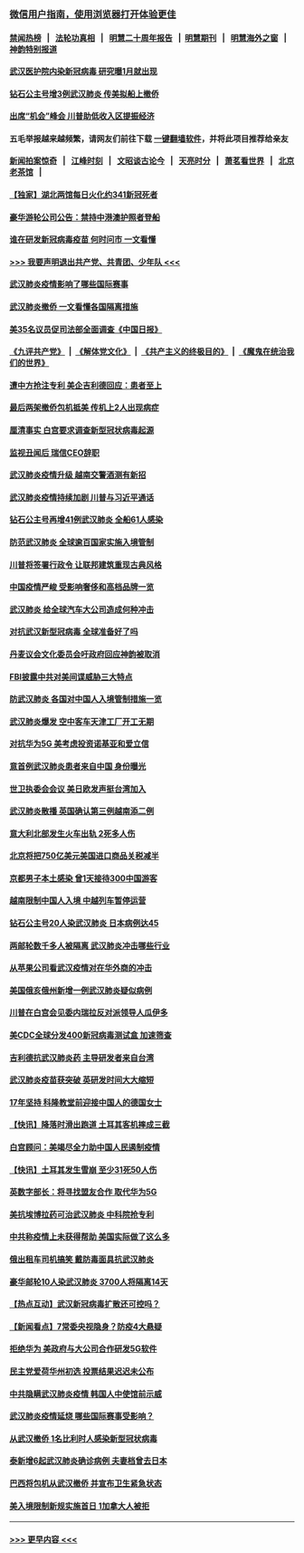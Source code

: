 ### [微信用户指南，使用浏览器打开体验更佳](https://github.com/gfw-breaker/banned-news1/blob/master/indexes/wechat-guide.md?t=0)
#### [禁闻热榜](热点新闻.md?t=0)  &nbsp;&nbsp;|&nbsp;&nbsp; [法轮功真相](https://github.com/gfw-breaker/truth/blob/master/README.md?t=0) &nbsp;&nbsp;|&nbsp;&nbsp; [明慧二十周年报告](https://github.com/gfw-breaker/mh-reports/blob/master/README.md?t=0) &nbsp;&nbsp;|&nbsp;&nbsp;[明慧期刊](https://github.com/gfw-breaker/mh-qikan) &nbsp;&nbsp;|&nbsp;&nbsp; [明慧海外之窗](https://github.com/gfw-breaker/mh-news/blob/master/README.md?t=0) &nbsp;&nbsp;|&nbsp;&nbsp; [神韵特别报道](https://github.com/gfw-breaker/mh-news/blob/master/shenyun.md?t=0)
#### [武汉医护院内染新冠病毒 研究曝1月就出现](../pages/nsc418/n11852928.md?t=02081544) 
#### [钻石公主号增3例武汉肺炎 传美拟船上撤侨](../pages/nsc418/n11853240.md?t=02081544) 
#### [出席“机会”峰会 川普助低收入区提振经济](../pages/nsc418/n11853232.md?t=02081544) 
#### 五毛举报越来越频繁，请网友们前往下载 [一键翻墙软件](https://github.com/gfw-breaker/ssr-accounts)，并将此项目推荐给亲友
#### [新闻拍案惊奇](https://github.com/gfw-breaker/banned-news1/blob/master/pages/link4.md) &nbsp;&nbsp;|&nbsp;&nbsp; [江峰时刻](https://github.com/gfw-breaker/banned-news1/blob/master/pages/link4.md) &nbsp;&nbsp;|&nbsp;&nbsp; [文昭谈古论今](https://github.com/gfw-breaker/banned-news1/blob/master/pages/link4.md) &nbsp;&nbsp;|&nbsp;&nbsp; [天亮时分](https://github.com/gfw-breaker/banned-news1/blob/master/pages/link4.md) &nbsp;&nbsp;|&nbsp;&nbsp; [萧茗看世界](https://github.com/gfw-breaker/banned-news1/blob/master/pages/link4.md) &nbsp;&nbsp;|&nbsp;&nbsp; [北京老茶馆](https://github.com/gfw-breaker/banned-news1/blob/master/pages/link4.md) &nbsp;&nbsp;|&nbsp;&nbsp; 
#### [【独家】湖北两馆每日火化约341新冠死者](../pages/nsc418/n11845444.md?t=02081544) 
#### [豪华游轮公司公告：禁持中港澳护照者登船](../pages/nsc418/n11852761.md?t=02081544) 
#### [谁在研发新冠病毒疫苗 何时问市 一文看懂](../pages/nsc418/n11852840.md?t=02081544) 
#### [>>> 我要声明退出共产党、共青团、少年队 <<<](https://github.com/begood0513/goodnews/blob/master/quit/letter.md) 
#### [武汉肺炎疫情影响了哪些国际赛事](../pages/nsc418/n11852441.md?t=02081544) 
#### [武汉肺炎撤侨 一文看懂各国隔离措施](../pages/nsc418/n11844216.md?t=02081544) 
#### [美35名议员促司法部全面调查《中国日报》](../pages/nsc418/n11852435.md?t=02081544) 
#### [《九评共产党》](https://github.com/begood0513/9ping.md/blob/master/README.md) &nbsp;|&nbsp; [《解体党文化》](../../../../jtdwh.md/blob/master/README.md)  &nbsp;|&nbsp; [《共产主义的终极目的》](../../../../gczydzjmd.md/blob/master/README.md) &nbsp;|&nbsp; [《魔鬼在统治我们的世界》](../../../../mgztzwmdsj.md/blob/master/README.md) 
#### [遭中方抢注专利 美企吉利德回应：患者至上](../pages/nsc418/n11852037.md?t=02081544) 
#### [最后两架撤侨包机抵美 传机上2人出现病症](../pages/nsc418/n11852173.md?t=02081544) 
#### [厘清事实 白宫要求调查新型冠状病毒起源](../pages/nsc418/n11852106.md?t=02081544) 
#### [监视丑闻后 瑞信CEO辞职](../pages/nsc418/n11852127.md?t=02081544) 
#### [武汉肺炎疫情升级 越南交警酒测有新招](../pages/nsc418/n11851632.md?t=02081544) 
#### [武汉肺炎疫情持续加剧 川普与习近平通话](../pages/nsc418/n11851613.md?t=02081544) 
#### [钻石公主号再增41例武汉肺炎 全船61人感染](../pages/nsc418/n11850401.md?t=02081544) 
#### [防范武汉肺炎 全球逾百国家实施入境管制](../pages/nsc418/n11850557.md?t=02081544) 
#### [川普将签署行政令 让联邦建筑重现古典风格](../pages/nsc418/n11850654.md?t=02081544) 
#### [中国疫情严峻 受影响奢侈和高档品牌一览](../pages/nsc418/n11850319.md?t=02081544) 
#### [武汉肺炎 给全球汽车大公司造成何种冲击](../pages/nsc418/n11850056.md?t=02081544) 
#### [对抗武汉新型冠病毒 全球准备好了吗](../pages/nsc418/n11850142.md?t=02081544) 
#### [丹麦议会文化委员会吁政府回应神韵被取消](../pages/nsc418/n11849312.md?t=02081544) 
#### [FBI披露中共对美间谍威胁三大特点](../pages/nsc418/n11849700.md?t=02081544) 
#### [防武汉肺炎 各国对中国人入境管制措施一览](../pages/nsc418/n11838726.md?t=02081544) 
#### [武汉肺炎爆发 空中客车天津工厂开工无期](../pages/nsc418/n11849634.md?t=02081544) 
#### [对抗华为5G 美考虑投资诺基亚和爱立信](../pages/nsc418/n11849510.md?t=02081544) 
#### [意首例武汉肺炎患者来自中国 身份曝光](../pages/nsc418/n11849454.md?t=02081544) 
#### [世卫执委会会议 美日欧发声挺台湾加入](../pages/nsc418/n11849433.md?t=02081544) 
#### [武汉肺炎散播 英国确认第三例越南添二例](../pages/nsc418/n11849439.md?t=02081544) 
#### [意大利北部发生火车出轨 2死多人伤](../pages/nsc418/n11848999.md?t=02081544) 
#### [北京将把750亿美元美国进口商品关税减半](../pages/nsc418/n11848896.md?t=02081544) 
#### [京都男子本土感染 曾1天接待300中国游客](../pages/nsc418/n11848641.md?t=02081544) 
#### [越南限制中国人入境 中越列车暂停运营](../pages/nsc418/n11847844.md?t=02081544) 
#### [钻石公主号20人染武汉肺炎 日本病例达45](../pages/nsc418/n11847823.md?t=02081544) 
#### [两邮轮数千多人被隔离 武汉肺炎冲击哪些行业](../pages/nsc418/n11847456.md?t=02081544) 
#### [从苹果公司看武汉疫情对在华外商的冲击](../pages/nsc418/n11847586.md?t=02081544) 
#### [美国俄亥俄州新增一例武汉肺炎疑似病例](../pages/nsc418/n11847714.md?t=02081544) 
#### [川普在白宫会见委内瑞拉反对派领导人瓜伊多](../pages/nsc418/n11847391.md?t=02081544) 
#### [美CDC全球分发400新冠病毒测试盒 加速筛查](../pages/nsc418/n11847260.md?t=02081544) 
#### [吉利德抗武汉肺炎药 主导研发者来自台湾](../pages/nsc418/n11847064.md?t=02081544) 
#### [武汉肺炎疫苗获突破 英研发时间大大缩短](../pages/nsc418/n11846915.md?t=02081544) 
#### [17年坚持 科隆教堂前迎接中国人的德国女士](../pages/nsc418/n11846781.md?t=02081544) 
#### [【快讯】降落时滑出跑道 土耳其客机摔成三截](../pages/nsc418/n11847021.md?t=02081544) 
#### [白宫顾问：美竭尽全力助中国人民遏制疫情](../pages/nsc418/n11846756.md?t=02081544) 
#### [【快讯】土耳其发生雪崩 至少31死50人伤](../pages/nsc418/n11846680.md?t=02081544) 
#### [英数字部长：将寻找盟友合作 取代华为5G](../pages/nsc418/n11846485.md?t=02081544) 
#### [美抗埃博拉药可治武汉肺炎 中科院抢专利](../pages/nsc418/n11846409.md?t=02081544) 
#### [中共称疫情上未获得帮助 美国实际做了这么多](../pages/nsc418/n11846008.md?t=02081544) 
#### [俄出租车司机搞笑 戴防毒面具抗武汉肺炎](../pages/nsc418/n11845703.md?t=02081544) 
#### [豪华邮轮10人染武汉肺炎 3700人将隔离14天](../pages/nsc418/n11845543.md?t=02081544) 
#### [【热点互动】武汉新冠病毒扩散还可控吗？](../pages/nsc418/n11844750.md?t=02081544) 
#### [【新闻看点】7常委央视隐身？防疫4大悬疑](../pages/nsc418/n11844611.md?t=02081544) 
#### [拒绝华为 美政府与大公司合作研发5G软件](../pages/nsc418/n11844625.md?t=02081544) 
#### [民主党爱荷华州初选 投票结果迟迟未公布](../pages/nsc418/n11844207.md?t=02081544) 
#### [中共隐瞒武汉肺炎疫情 韩国人中使馆前示威](../pages/nsc418/n11844084.md?t=02081544) 
#### [武汉肺炎疫情延烧 哪些国际赛事受影响？](../pages/nsc418/n11843958.md?t=02081544) 
#### [从武汉撤侨 1名比利时人感染新型冠状病毒](../pages/nsc418/n11843977.md?t=02081544) 
#### [泰新增6起武汉肺炎确诊病例 夫妻档曾去日本](../pages/nsc418/n11843900.md?t=02081544) 
#### [巴西将包机从武汉撤侨 并宣布卫生紧急状态](../pages/nsc418/n11843418.md?t=02081544) 
#### [美入境限制新规实施首日 1加拿大人被拒](../pages/nsc418/n11843058.md?t=02081544) 

----
#### [ >>> 更早内容 <<< ](../indexes/nsc418-earlier.md)
